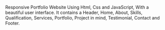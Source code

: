 Responsive Portfolio Website Using Html, Css and JavaScript, With a beautiful user interface. It contains a Header, Home, About, Skills, Qualification, Services, Portfolio, Project in mind, Testimonial, Contact and Footer. 